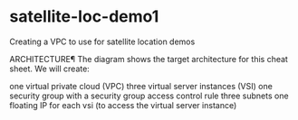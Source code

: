 # satellite-loc-demo1
Creating a VPC to use for satellite location demos


ARCHITECTURE¶
The diagram shows the target architecture for this cheat sheet. We will create:

one virtual private cloud (VPC)
three virtual server instances (VSI)
one security group with a security group access control rule
three subnets
one floating IP for each vsi (to access the virtual server instance)


